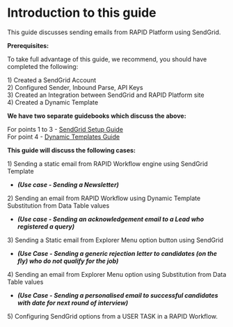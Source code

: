 # Introduction to this guide

This guide discusses sending emails from RAPID Platform using SendGrid.

**Prerequisites:**

To take full advantage of this guide, we recommend, you should have completed the following:

1\) Created a SendGrid Account  
2\) Configured Sender, Inbound Parse, API Keys  
3\) Created an Integration between SendGrid and RAPID Platform site  
4\) Created a Dynamic Template

**We have two separate guidebooks which discuss the above:**

For points 1 to 3 - [SendGrid Setup Guide](https://docs.rapidplatform.com/books/sendgrid-setup-guide)  
For point 4 - [Dynamic Templates Guide](https://docs.rapidplatform.com/books/dynamic-templates-in-sendgrid)

**This guide will discuss the following cases:**

1\) Sending a static email from RAPID Workflow engine using SendGrid Template

- ***(Use case - Sending a Newsletter)***

2\) Sending an email from RAPID Workflow using Dynamic Template Substitution from Data Table values

- ***(Use case - Sending an acknowledgement email to a Lead who registered a query)***

3\) Sending a Static email from Explorer Menu option button using SendGrid

- ***(Use Case - Sending a generic rejection letter to candidates (on the fly) who do not qualify for the job)***

4\) Sending an email from Explorer Menu option using Substitution from Data Table values

- ***(Use Case - Sending a personalised email to successful candidates with date for next round of interview)***

5\) Configuring SendGrid options from a USER TASK in a RAPID Workflow.